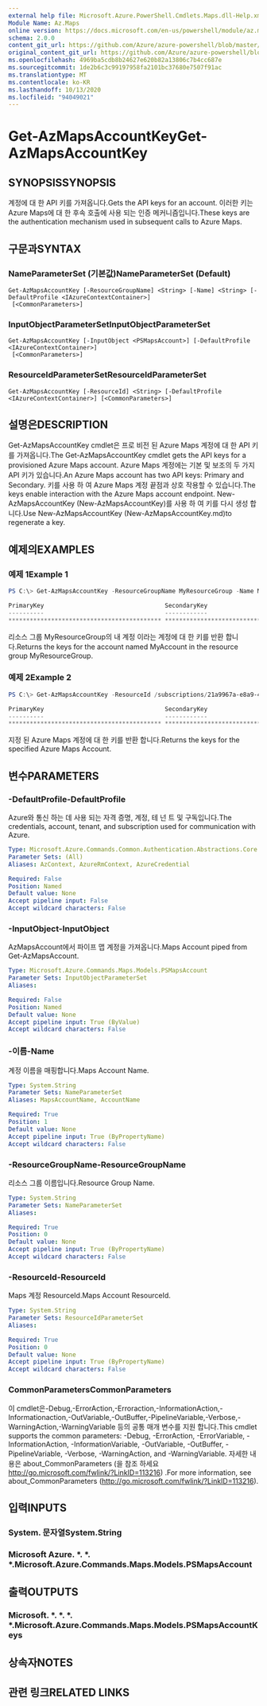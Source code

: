 ```yaml
---
external help file: Microsoft.Azure.PowerShell.Cmdlets.Maps.dll-Help.xml
Module Name: Az.Maps
online version: https://docs.microsoft.com/en-us/powershell/module/az.maps/get-azmapsaccountkey
schema: 2.0.0
content_git_url: https://github.com/Azure/azure-powershell/blob/master/src/Maps/Maps/help/Get-AzMapsAccountKey.md
original_content_git_url: https://github.com/Azure/azure-powershell/blob/master/src/Maps/Maps/help/Get-AzMapsAccountKey.md
ms.openlocfilehash: 4969ba5cdb8b24627e620b82a13806c7b4cc687e
ms.sourcegitcommit: 1de2b6c3c99197958fa2101bc37680e7507f91ac
ms.translationtype: MT
ms.contentlocale: ko-KR
ms.lasthandoff: 10/13/2020
ms.locfileid: "94049021"
---
```

# <span data-ttu-id="30701-101">Get-AzMapsAccountKey</span><span class="sxs-lookup"><span data-stu-id="30701-101">Get-AzMapsAccountKey</span></span>

## <span data-ttu-id="30701-102">SYNOPSIS</span><span class="sxs-lookup"><span data-stu-id="30701-102">SYNOPSIS</span></span>
<span data-ttu-id="30701-103">계정에 대 한 API 키를 가져옵니다.</span><span class="sxs-lookup"><span data-stu-id="30701-103">Gets the API keys for an account.</span></span>
<span data-ttu-id="30701-104">이러한 키는 Azure Maps에 대 한 후속 호출에 사용 되는 인증 메커니즘입니다.</span><span class="sxs-lookup"><span data-stu-id="30701-104">These keys are the authentication mechanism used in subsequent calls to Azure Maps.</span></span>

## <span data-ttu-id="30701-105">구문과</span><span class="sxs-lookup"><span data-stu-id="30701-105">SYNTAX</span></span>

### <span data-ttu-id="30701-106">NameParameterSet (기본값)</span><span class="sxs-lookup"><span data-stu-id="30701-106">NameParameterSet (Default)</span></span>
```
Get-AzMapsAccountKey [-ResourceGroupName] <String> [-Name] <String> [-DefaultProfile <IAzureContextContainer>]
 [<CommonParameters>]
```

### <span data-ttu-id="30701-107">InputObjectParameterSet</span><span class="sxs-lookup"><span data-stu-id="30701-107">InputObjectParameterSet</span></span>
```
Get-AzMapsAccountKey [-InputObject <PSMapsAccount>] [-DefaultProfile <IAzureContextContainer>]
 [<CommonParameters>]
```

### <span data-ttu-id="30701-108">ResourceIdParameterSet</span><span class="sxs-lookup"><span data-stu-id="30701-108">ResourceIdParameterSet</span></span>
```
Get-AzMapsAccountKey [-ResourceId] <String> [-DefaultProfile <IAzureContextContainer>] [<CommonParameters>]
```

## <span data-ttu-id="30701-109">설명은</span><span class="sxs-lookup"><span data-stu-id="30701-109">DESCRIPTION</span></span>
<span data-ttu-id="30701-110">Get-AzMapsAccountKey cmdlet은 프로 비전 된 Azure Maps 계정에 대 한 API 키를 가져옵니다.</span><span class="sxs-lookup"><span data-stu-id="30701-110">The Get-AzMapsAccountKey cmdlet gets the API keys for a provisioned Azure Maps account.</span></span>
<span data-ttu-id="30701-111">Azure Maps 계정에는 기본 및 보조의 두 가지 API 키가 있습니다.</span><span class="sxs-lookup"><span data-stu-id="30701-111">An Azure Maps account has two API keys: Primary and Secondary.</span></span>
<span data-ttu-id="30701-112">키를 사용 하 여 Azure Maps 계정 끝점과 상호 작용할 수 있습니다.</span><span class="sxs-lookup"><span data-stu-id="30701-112">The keys enable interaction with the Azure Maps account endpoint.</span></span>
<span data-ttu-id="30701-113">New-AzMapsAccountKey (New-AzMapsAccountKey)를 사용 하 여 키를 다시 생성 합니다.</span><span class="sxs-lookup"><span data-stu-id="30701-113">Use New-AzMapsAccountKey (New-AzMapsAccountKey.md)to regenerate a key.</span></span>

## <span data-ttu-id="30701-114">예제의</span><span class="sxs-lookup"><span data-stu-id="30701-114">EXAMPLES</span></span>

### <span data-ttu-id="30701-115">예제 1</span><span class="sxs-lookup"><span data-stu-id="30701-115">Example 1</span></span>
```powershell
PS C:\> Get-AzMapsAccountKey -ResourceGroupName MyResourceGroup -Name MyAccount

PrimaryKey                                  SecondaryKey
----------                                  ------------
******************************************* *******************************************
```

<span data-ttu-id="30701-116">리소스 그룹 MyResourceGroup의 내 계정 이라는 계정에 대 한 키를 반환 합니다.</span><span class="sxs-lookup"><span data-stu-id="30701-116">Returns the keys for the account named MyAccount in the resource group MyResourceGroup.</span></span>

### <span data-ttu-id="30701-117">예제 2</span><span class="sxs-lookup"><span data-stu-id="30701-117">Example 2</span></span>
```powershell
PS C:\> Get-AzMapsAccountKey -ResourceId /subscriptions/21a9967a-e8a9-4656-a70b-96ff1c4d05a0/resourceGroups/MyResourceGroup/providers/Microsoft.Maps/accounts/MyAccount

PrimaryKey                                  SecondaryKey
----------                                  ------------
******************************************* *******************************************
```

<span data-ttu-id="30701-118">지정 된 Azure Maps 계정에 대 한 키를 반환 합니다.</span><span class="sxs-lookup"><span data-stu-id="30701-118">Returns the keys for the specified Azure Maps Account.</span></span>

## <span data-ttu-id="30701-119">변수</span><span class="sxs-lookup"><span data-stu-id="30701-119">PARAMETERS</span></span>

### <span data-ttu-id="30701-120">-DefaultProfile</span><span class="sxs-lookup"><span data-stu-id="30701-120">-DefaultProfile</span></span>
<span data-ttu-id="30701-121">Azure와 통신 하는 데 사용 되는 자격 증명, 계정, 테 넌 트 및 구독입니다.</span><span class="sxs-lookup"><span data-stu-id="30701-121">The credentials, account, tenant, and subscription used for communication with Azure.</span></span>

```yaml
Type: Microsoft.Azure.Commands.Common.Authentication.Abstractions.Core.IAzureContextContainer
Parameter Sets: (All)
Aliases: AzContext, AzureRmContext, AzureCredential

Required: False
Position: Named
Default value: None
Accept pipeline input: False
Accept wildcard characters: False
```

### <span data-ttu-id="30701-122">-InputObject</span><span class="sxs-lookup"><span data-stu-id="30701-122">-InputObject</span></span>
<span data-ttu-id="30701-123">AzMapsAccount에서 파이프 맵 계정을 가져옵니다.</span><span class="sxs-lookup"><span data-stu-id="30701-123">Maps Account piped from Get-AzMapsAccount.</span></span>

```yaml
Type: Microsoft.Azure.Commands.Maps.Models.PSMapsAccount
Parameter Sets: InputObjectParameterSet
Aliases:

Required: False
Position: Named
Default value: None
Accept pipeline input: True (ByValue)
Accept wildcard characters: False
```

### <span data-ttu-id="30701-124">-이름</span><span class="sxs-lookup"><span data-stu-id="30701-124">-Name</span></span>
<span data-ttu-id="30701-125">계정 이름을 매핑합니다.</span><span class="sxs-lookup"><span data-stu-id="30701-125">Maps Account Name.</span></span>

```yaml
Type: System.String
Parameter Sets: NameParameterSet
Aliases: MapsAccountName, AccountName

Required: True
Position: 1
Default value: None
Accept pipeline input: True (ByPropertyName)
Accept wildcard characters: False
```

### <span data-ttu-id="30701-126">-ResourceGroupName</span><span class="sxs-lookup"><span data-stu-id="30701-126">-ResourceGroupName</span></span>
<span data-ttu-id="30701-127">리소스 그룹 이름입니다.</span><span class="sxs-lookup"><span data-stu-id="30701-127">Resource Group Name.</span></span>

```yaml
Type: System.String
Parameter Sets: NameParameterSet
Aliases:

Required: True
Position: 0
Default value: None
Accept pipeline input: True (ByPropertyName)
Accept wildcard characters: False
```

### <span data-ttu-id="30701-128">-ResourceId</span><span class="sxs-lookup"><span data-stu-id="30701-128">-ResourceId</span></span>
<span data-ttu-id="30701-129">Maps 계정 ResourceId.</span><span class="sxs-lookup"><span data-stu-id="30701-129">Maps Account ResourceId.</span></span>

```yaml
Type: System.String
Parameter Sets: ResourceIdParameterSet
Aliases:

Required: True
Position: 0
Default value: None
Accept pipeline input: True (ByPropertyName)
Accept wildcard characters: False
```

### <span data-ttu-id="30701-130">CommonParameters</span><span class="sxs-lookup"><span data-stu-id="30701-130">CommonParameters</span></span>
<span data-ttu-id="30701-131">이 cmdlet은-Debug,-ErrorAction,-Erroraction,-InformationAction,-Informationaction,-OutVariable,-OutBuffer,-PipelineVariable,-Verbose,-WarningAction,-WarningVariable 등의 공통 매개 변수를 지원 합니다.</span><span class="sxs-lookup"><span data-stu-id="30701-131">This cmdlet supports the common parameters: -Debug, -ErrorAction, -ErrorVariable, -InformationAction, -InformationVariable, -OutVariable, -OutBuffer, -PipelineVariable, -Verbose, -WarningAction, and -WarningVariable.</span></span> <span data-ttu-id="30701-132">자세한 내용은 about_CommonParameters (을 참조 하세요 http://go.microsoft.com/fwlink/?LinkID=113216) .</span><span class="sxs-lookup"><span data-stu-id="30701-132">For more information, see about_CommonParameters (http://go.microsoft.com/fwlink/?LinkID=113216).</span></span>

## <span data-ttu-id="30701-133">입력</span><span class="sxs-lookup"><span data-stu-id="30701-133">INPUTS</span></span>

### <span data-ttu-id="30701-134">System. 문자열</span><span class="sxs-lookup"><span data-stu-id="30701-134">System.String</span></span>

### <span data-ttu-id="30701-135">Microsoft Azure. \*. \*. \*.</span><span class="sxs-lookup"><span data-stu-id="30701-135">Microsoft.Azure.Commands.Maps.Models.PSMapsAccount</span></span>

## <span data-ttu-id="30701-136">출력</span><span class="sxs-lookup"><span data-stu-id="30701-136">OUTPUTS</span></span>

### <span data-ttu-id="30701-137">Microsoft. \*. \*. \*. \*.</span><span class="sxs-lookup"><span data-stu-id="30701-137">Microsoft.Azure.Commands.Maps.Models.PSMapsAccountKeys</span></span>

## <span data-ttu-id="30701-138">상속자</span><span class="sxs-lookup"><span data-stu-id="30701-138">NOTES</span></span>

## <span data-ttu-id="30701-139">관련 링크</span><span class="sxs-lookup"><span data-stu-id="30701-139">RELATED LINKS</span></span>
